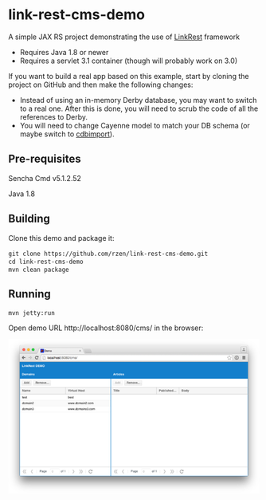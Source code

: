 # link-rest-cms-demo
A simple JAX RS project demonstrating the use of [LinkRest](https://github.com/nhl/link-rest) framework

* Requires Java 1.8 or newer
* Requires a servlet 3.1 container (though will probably work on 3.0) 

If you want to build a real app based on this example, start by cloning the project on GitHub and then make the following changes:

* Instead of using an in-memory Derby database, you may want to switch to a real one. After this is done, you will need to scrub the code of all the references to Derby.
* You will need to change Cayenne model to match your DB schema (or maybe switch to [cdbimport](http://cayenne.apache.org/docs/3.1/cayenne-guide/including-cayenne-in-project.html#maven-projects)).

## Pre-requisites

Sencha Cmd v5.1.2.52

Java 1.8

## Building

Clone this demo and package it:

    git clone https://github.com/rzen/link-rest-cms-demo.git
    cd link-rest-cms-demo
    mvn clean package

## Running

    mvn jetty:run

Open demo URL http://localhost:8080/cms/ in the browser:

![](https://raw.githubusercontent.com/rzen/link-rest-cms-demo/master/demo.png)